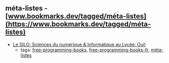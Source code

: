 méta-listes - [www.bookmarks.dev/tagged/méta-listes](https://www.bookmarks.dev/tagged/méta-listes)
---
* [Le SILO: Sciences du numérique &amp; Informatique au Lycée: Oui!](https://wiki.inria.fr/sciencinfolycee/Accueil)
    * tags: [free-programming-books](../tags/free-programming-books.md), [free-programming-books-fr](../tags/free-programming-books-fr.md), [méta-listes](../tags/méta-listes.md)
